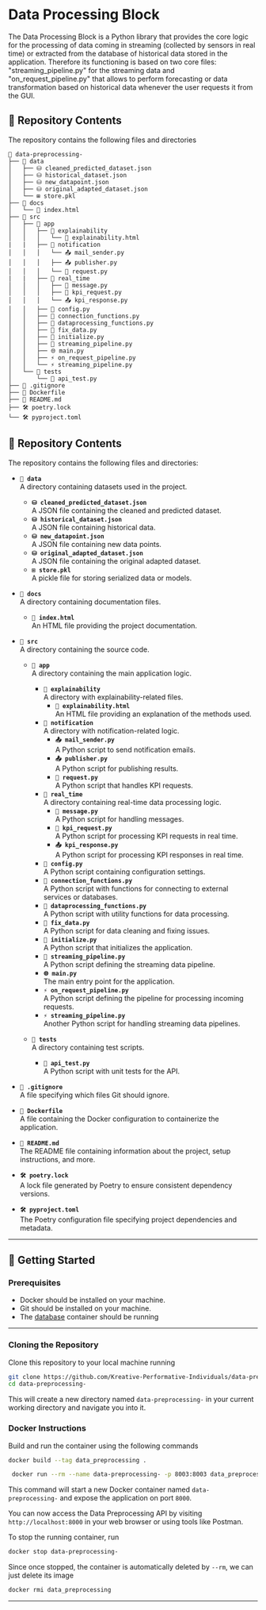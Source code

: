 # Data Processing Block

The Data Processing Block is a Python library that provides the core logic for the processing of data coming in streaming (collected by sensors in real time) or extracted from the database of historical data stored in the application. Therefore its functioning is based on two core files: "streaming_pipeline.py" for the streaming data and "on_request_pipeline.py" that allows to perform forecasting or data transformation based on historical data whenever the user requests it from the GUI.



## 📁 Repository Contents

The repository contains the following files and directories

```
📂 data-preprocessing-
├── 📂 data
│   ├── ⛁ cleaned_predicted_dataset.json
│   ├── ⛁ historical_dataset.json
│   ├── ⛁ new_datapoint.json
│   ├── ⛁ original_adapted_dataset.json
│   └── ⊞ store.pkl
├── 📂 docs
│   └── 📖 index.html
├── 📂 src
│   ├── 📂 app
│   │   ├── 📂 explainability
│   │   │   └── 📖 explainability.html 
|   |   ├── 📂 notification
│   │   │   └── 📤 mail_sender.py
│   │   │   ├── 📤 publisher.py
│   │   │   └── 📩 request.py
|   |   ├── 📂 real_time
│   │   │   ├── 📖 message.py
│   │   │   ├── 📩 kpi_request.py
│   │   │   └── 📤 kpi_response.py
│   │   ├── 🤖 config.py
│   │   ├── 🤖 connection_functions.py
│   │   ├── 🤖 dataprocessing_functions.py
│   │   ├── 🤖 fix_data.py
│   │   ├── 🤖 initialize.py
│   │   ├── 🤖 streaming_pipeline.py
│   │   ├── 🌐 main.py
│   │   ├── ⚡ on_request_pipeline.py
│   │   └── ⚡ streaming_pipeline.py
│   └── 📂 tests
│       └── 🧪 api_test.py
├── 🔄 .gitignore
├── 🐳 Dockerfile
├── 📖 README.md
├── 🛠 poetry.lock
└── 🛠 pyproject.toml
```

## 📁 Repository Contents

The repository contains the following files and directories:

- **`📂 data`**  
   A directory containing datasets used in the project.
   - **`⛁ cleaned_predicted_dataset.json`**  
      A JSON file containing the cleaned and predicted dataset.
   - **`⛁ historical_dataset.json`**  
      A JSON file containing historical data.
   - **`⛁ new_datapoint.json`**  
      A JSON file containing new data points.
   - **`⛁ original_adapted_dataset.json`**  
      A JSON file containing the original adapted dataset.
   - **`⊞ store.pkl`**  
      A pickle file for storing serialized data or models.

- **`📂 docs`**  
   A directory containing documentation files.
   - **`📖 index.html`**  
      An HTML file providing the project documentation.

- **`📂 src`**  
   A directory containing the source code.
   - **`📂 app`**  
      A directory containing the main application logic.
      - **`📂 explainability`**  
         A directory with explainability-related files.
         - **`📖 explainability.html`**  
            An HTML file providing an explanation of the methods used.
      - **`📂 notification`**  
         A directory with notification-related logic.
         - **`📤 mail_sender.py`**  
            A Python script to send notification emails.
         - **`📤 publisher.py`**  
            A Python script for publishing results.
         - **`📩 request.py`**  
            A Python script that handles KPI requests.
      - **`📂 real_time`**  
         A directory containing real-time data processing logic.
         - **`📖 message.py`**  
            A Python script for handling messages.
         - **`📩 kpi_request.py`**  
            A Python script for processing KPI requests in real time.
         - **`📤 kpi_response.py`**  
            A Python script for processing KPI responses in real time.
      - **`🤖 config.py`**  
         A Python script containing configuration settings.
      - **`🤖 connection_functions.py`**  
         A Python script with functions for connecting to external services or databases.
      - **`🤖 dataprocessing_functions.py`**  
         A Python script with utility functions for data processing.
      - **`🤖 fix_data.py`**  
         A Python script for data cleaning and fixing issues.
      - **`🤖 initialize.py`**  
         A Python script that initializes the application.
      - **`🤖 streaming_pipeline.py`**  
         A Python script defining the streaming data pipeline.
      - **`🌐 main.py`**  
         The main entry point for the application.
      - **`⚡ on_request_pipeline.py`**  
         A Python script defining the pipeline for processing incoming requests.
      - **`⚡ streaming_pipeline.py`**  
         Another Python script for handling streaming data pipelines.

   - **`📂 tests`**  
      A directory containing test scripts.
      - **`🧪 api_test.py`**  
         A Python script with unit tests for the API.

- **`🔄 .gitignore`**  
   A file specifying which files Git should ignore.
- **`🐳 Dockerfile`**  
   A file containing the Docker configuration to containerize the application.
- **`📖 README.md`**  
   The README file containing information about the project, setup instructions, and more.
- **`🛠 poetry.lock`**  
   A lock file generated by Poetry to ensure consistent dependency versions.
- **`🛠 pyproject.toml`**  
   The Poetry configuration file specifying project dependencies and metadata.


---

## 🚀 Getting Started

### Prerequisites

- Docker should be installed on your machine.
- Git should be installed on your machine.
- The [database](https://github.com/Kreative-Performative-Individuals/smart-industrial-database) container should be running

---

### Cloning the Repository

Clone this repository to your local machine running

```bash
git clone https://github.com/Kreative-Performative-Individuals/data-preprocessing-.git
cd data-preprocessing-
```

This will create a new directory named `data-preprocessing-` in your current working directory and navigate you into it.

### Docker Instructions

Build and run the container using the following commands

```bash
docker build --tag data_preprocessing .
```

```bash
 docker run --rm --name data-preprocessing- -p 8003:8003 data_preprocessing 
```

This command will start a new Docker container named `data-preprocessing-` and expose the application on port `8000`.

You can now access the Data Preprocessing API by visiting `http://localhost:8000` in your web browser or using tools like Postman.

To stop the running container, run 

```bash
docker stop data-preprocessing-
```

Since once stopped, the container is automatically deleted by `--rm`, we can just delete its image

```bash
docker rmi data_preprocessing
```



---

